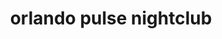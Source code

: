 ---
pid: RS192
title: orlando pulse nightclub
location_transcription: point breeze.
zipcode: '19145'
outside_phl: 
neighborhood: Passyunk
age: '27'
age_range: 20-29
instagram: 
image_file_name: RS_192.jpg
proposal_transcription: Heart balloons in different colors, for different causes like
  black lives, LGBT, the arts etc.
topic: African Americans,Art,Inclusivity,LGBTQ+
topic_summary: 0, 0, 0, 0
type: Memorial
keywords_other: 
credit: 
image_labels: 
twitter: 
facebook: 
permalink: "/monuments/rs192/"
layout: item-page
---